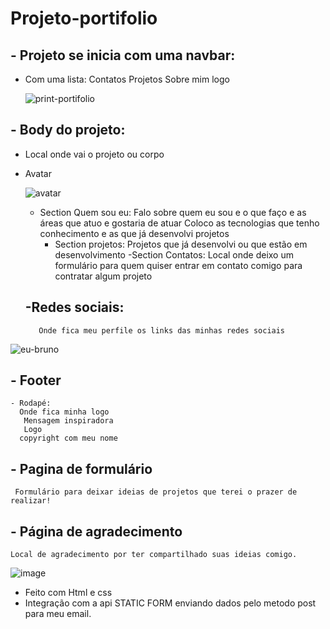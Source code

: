 # Projeto-portifolio


## - Projeto se inicia com uma navbar:
- Com uma lista:
    Contatos
    Projetos
    Sobre mim
    logo
    
    ![print-portifolio](https://user-images.githubusercontent.com/108810673/203188310-85aa186b-a21e-44f7-b582-0d41c04b0b49.png)

 
 ##  - Body  do projeto:
   -  Local onde vai o projeto ou corpo
   - Avatar 
   
      ![avatar](https://user-images.githubusercontent.com/108810673/203188222-87d6a939-6fc3-4899-9523-4bfac9cc88db.jpg)

     - Section Quem sou eu:
        Falo sobre quem eu sou e o que faço e as áreas que atuo e gostaria de atuar
        Coloco as tecnologias que tenho conhecimento e  as que já desenvolvi projetos
        - Section  projetos:
           Projetos que já desenvolvi ou que estão em desenvolvimento
           -Section Contatos:
            Local onde deixo um formulário para quem quiser entrar em contato comigo para contratar algum projeto
            
            
            
           

        
      ## -Redes sociais:
            Onde fica meu perfile os links das minhas redes sociais
            
            

![eu-bruno](https://user-images.githubusercontent.com/108810673/203190120-31e5e4df-e88e-447f-a10d-d2c86fd37a85.png)

  ## - Footer
    - Rodapé:
      Onde fica minha logo
       Mensagem inspiradora
       Logo
      copyright com meu nome

## - Pagina de formulário
     Formulário para deixar ideias de projetos que terei o prazer de realizar!
     
## - Página de agradecimento 
    Local de agradecimento por ter compartilhado suas ideias comigo.
    
 ![image](https://user-images.githubusercontent.com/108810673/204179323-688d73b6-9548-46ab-b64d-97a03340b912.png)


 
 - Feito com Html e css 
  - Integração com a  api  STATIC FORM enviando dados pelo metodo post para meu email.
  
  
  
  
  
